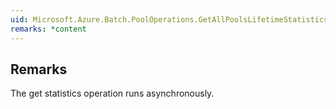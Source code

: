 ```yaml
---  
uid: Microsoft.Azure.Batch.PoolOperations.GetAllPoolsLifetimeStatisticsAsync(System.Collections.Generic.IEnumerable{Microsoft.Azure.Batch.BatchClientBehavior},System.Threading.CancellationToken)  
remarks: *content  
---  
```

  
## Remarks  
 The get statistics operation runs asynchronously.